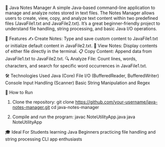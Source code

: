 📓 Java Notes Manager
A simple Java-based command-line application to manage and analyze notes stored in text files. The Notes Manager allows users to create, view, copy, and analyze text content within two predefined files (JavaFile1.txt and JavaFile2.txt). It’s a great beginner-friendly project to understand file handling, string processing, and basic Java I/O operations.

🔧 Features
✍️ Create Notes: Type and save custom content to JavaFile1.txt or initialize default content in JavaFile2.txt.
📂 View Notes: Display contents of either file directly in the terminal.
📋 Copy Content: Append data from JavaFile1.txt to JavaFile2.txt.
🔍 Analyze File: Count lines, words, characters, and search for specific word occurrences in JavaFile1.txt.

🛠️ Technologies Used
Java (Core)
File I/O (BufferedReader, BufferedWriter)
Console Input Handling (Scanner)
Basic String Manipulation and Regex

🚀 How to Run
1. Clone the repository:
git clone https://github.com/your-username/java-notes-manager.git
cd java-notes-manager

2. Compile and run the program:
javac NoteUtilityApp.java
java NoteUtilityApp

🎓 Ideal For
Students learning Java
Beginners practicing file handling and string processing
CLI app enthusiasts
